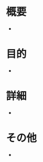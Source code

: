 # 概要

<!-- このissueについて簡単に -->

-

# 目的

<!-- このissueを作成する目的 -->

-

# 詳細

<!-- このissueについての詳細 -->

-

# その他

<!-- 上記以外で共有すること -->

-

